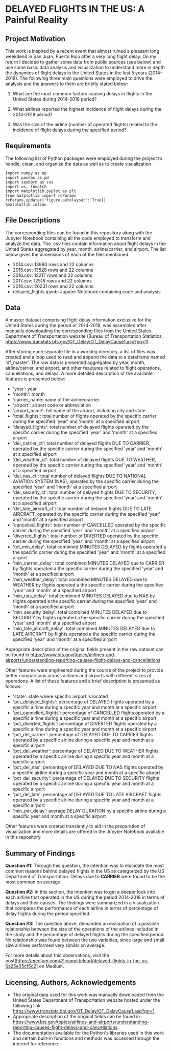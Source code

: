 # DELAYED FLIGHTS IN THE US: A Painful Reality 

## Project Motivation

This work is inspired by a recent event that almost ruined a pleasant long weekdend in San Juan, Puerto Rico after a very long flight delay. On my return I decided to gather some data from public sources (see below) and use some basic data analysis and visualization to understand more in depth the dynamics of flight delays in the United States in the last 5 years (2014-2018). The following three main questions were employed to drive the analysis and the answers to them are briefly stated below:

1. What are the most common factors causing delays in flights in the United States during 2014-2018 period?

2. What airlines reported the highest incidence of flight delays during the 2014-2018 period?

3. Was the size of the airline (number of operated flights) related to the incidence of flight delays during the specified period?

## Requirements
The following list of Python packages were employed during the project to handle, clean, and organize the data as well as to create visualization

```
import numpy as np
import pandas as pd
import seaborn as sns
import os, fnmatch
import matplotlib.pyplot as plt
from matplotlib import rcParams
rcParams.update({'figure.autolayout': True})
%matplotlib inline
```
## File Descriptions

The corresponding files can be found in this repository along with the Jupyter Notebook containing all the code employed to transform and analyze the data. The .csv files contain information about flight delays in the United States aggregated by year, month, airline/carrier, and airport. The list below gives the dimensions of each of the files mentioned.

- 2014.csv: 13980 rows and 22 columns
- 2015.csv: 13528 rows and 22 columns
- 2016.csv: 12217 rows and 22 columns
- 2017.csv: 12518 rows and 22 columns
- 2018.csv: 20231 rows and 22 columns
- delayed_flights.ipynb: Jupyter Notebook containing code and analysis

## Data

A master dataset comprising flight delay information exclusive for the United States during the period of 2014-2018, was assembled after manually downloading the corresponding files from the United States Department of Transportation website (Bureau of Transportation Statistics, https://www.transtats.bts.gov/OT_Delay/OT_DelayCause1.asp?pn=1). 

After storing each separate file in a working directory, a list of files was created and a loop used to read and append the data to a dataframe named 'df_master'. The raw data is presented aggregated by year, month, airline/carrier, and airport, and other feautures related to flight operations, cancellations, and delays. A more detailed description of the available features is presented below:

- 'year': year
- 'month': month
- 'carrier_name: name of the airline/carrier
- 'airport': airport code or abbreviation
- 'airport_name': full name of the airport, including city and state
- 'total_flights': total number of flights operated by the specific carrier during the specified 'year' and 'month' at a specified airport
- 'delayed_flights': total number of delayed flights operated by the specific carrier during the specified 'year' and 'month' at a specified airport
- 'del_carrier_ct': total number of delayed flights DUE TO CARRIER, operated by the specific carrier during the specified 'year' and 'month' at a specified airport
- 'del_weather_ct': total number of delayed flights DUE TO WEATHER, operated by the specific carrier during the specified 'year' and 'month' at a specified airport
- 'del_nas_ct': total number of delayed flights DUE TO NATIONAL AVIATION SYSTEM (NAS), operated by the specific carrier during the specified 'year' and 'month' at a specified airport
- 'del_security_ct': total number of delayed flights DUE TO SECURITY, operated by the specific carrier during the specified 'year' and 'month' at a specified airport
- 'del_late_aircraft_ct': total number of delayed flights DUE TO LATE AIRCRAFT, operated by the specific carrier during the specified 'year' and 'month' at a specified airport
- 'cancelled_flights': total number of CANCELLED operated by the specific carrier during the specified 'year' and 'month' at a specified airport
- 'diverted_flights': total number of DIVERTED operated by the specific carrier during the specified 'year' and 'month' at a specified airport
- 'tot_min_delay': total combined MINUTES DELAYED by flights operated a the specific carrier during the specified 'year' and 'month' at a specified airport
- 'min_carrier_delay': total combined MINUTES DELAYED due to CARRIER by flights operated a the specific carrier during the specified 'year' and 'month' at a specified airport
- 'min_weather_delay': total combined MINUTES DELAYED due to WEATHER by flights operated a the specific carrier during the specified 'year' and 'month' at a specified airport
- 'min_nas_delay': total combined MINUTES DELAYED due to NAS by flights operated a the specific carrier during the specified 'year' and 'month' at a specified airport
- 'min_security_delay': total combined MINUTES DELAYED due to SECURITY by flights operated a the specific carrier during the specified 'year' and 'month' at a specified airport
- 'min_late_aircraft_delay': total combined MINUTES DELAYED due to LATE AIRCRAFT by flights operated a the specific carrier during the specified 'year' and 'month' at a specified airport

Appropriate description of the original fields present in the raw dataset can be found in https://www.bts.gov/topics/airlines-and-airports/understanding-reporting-causes-flight-delays-and-cancellations

Other features were engineered during the course of the project to provide better comparisons across airlines and airports with different sizes of operations. A list of these features and a brief description is presented as follows:

- 'state': state where specific airport is located
- 'pct_delayed_flights': percentage of DELAYED flights operated by a specific airline during a specific year and month at a specific airport
- 'pct_cancelled_flights': percentage of CANCELLED flights operated by a specific airline during a specific year and month at a specific airport
- 'pct_diverted_flights': percentage of DIVERTED flights operated by a specific airline during a specific year and month at a specific airport
- 'pct_del_carrier': percentage of DELAYED DUE TO CARRIER flights operated by a specific airline during a specific year and month at a specific airport
- 'pct_del_weather': percentage of DELAYED DUE TO WEATHER flights operated by a specific airline during a specific year and month at a specific airport
- 'pct_del_nas': percentage of DELAYED DUE TO NAS flights operated by a specific airline during a specific year and month at a specific airport
- 'pct_del_security': percentage of DELAYED DUE TO SECURITY flights operated by a specific airline during a specific year and month at a specific airport
- 'pct_del_late': percentage of DELAYED DUE TO LATE AIRCRAFT flights operated by a specific airline during a specific year and month at a specific airport
- 'min_per_delay': average DELAY DURATION by a specific airline during a specific year and month at a specific airport

Other features were created transiently to aid in the preparation of visualization and more details are offered in the Jupyter Notebook available in this repository.

## Summary of Findings

**Question #1:**
  Through this question, the intention was to elucidate the most common reasons behind delayed flights in the US as categorized by the US Department of Transportation. Delays due to **CARRIER** were found to be the most common on average

**Question #2:**
  In this section, the intention was to get a deeper look into each airline that operated in the US during the period 2014-2018 in terms of delays and their causes. The findings were summarized in a visualization that compares the performance of each airline in terms of percentage of delay flights during the period specified.
  
**Question #3:**
  The question above, demanded an evaluation of a possible relationship between the size of the operations of the airlines included in the study and the percentage of delayed flights during the specified period. No relationship was found between the two variables, since large and small size airlines performed very similar on average.
  
For more details about this observations, visit the post[https://medium.com/@jeanpitteloud/delayed-flights-in-the-us-6a25e05cf5c2] on Medium.

## Licensing, Authors, Acknowledgements

- The original data used for this work was manually downloaded from the United States Department of Transportation website hosted under the following link: https://www.transtats.bts.gov/OT_Delay/OT_DelayCause1.asp?pn=1.
- Appropriate description of the original fields can be found in https://www.bts.gov/topics/airlines-and-airports/understanding-reporting-causes-flight-delays-and-cancellations.
- The documentation available for the Python's libraries used in this work and certain built-in functions and methods was accessed through the internet for reference.
